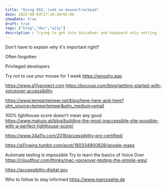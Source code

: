 ```yaml
---
title: "Using OSX, look no mouse/trackpad"
date: 2022-09-03T17:10:18+02:00
showDate: true
draft: true
tags: ["blog","dev","a11y"]
description : Trying to get into VoiceOver and keyboard only setting
---
```


Don't have to explain why it's important right?

Often forgotten

Privileged developers

Try not to use your mouse for 1 week
https://wooshy.app




https://www.a11yproject.com
https://bocoup.com/blog/getting-started-with-voiceover-accessibility


https://www.tempertemper.net/blog/here-here-and-here?utm_source=tempertemper&utm_medium=email

100% lighthouse score doesn't mean any good
https://www.matuzo.at/blog/building-the-most-inaccessible-site-possible-with-a-perfect-lighthouse-score/

https://www.24a11y.com/2018/accessibility-pro-certified/

https://a11ywins.tumblr.com/post/180334800828/google-maps

Automate testing is impossible
Try to learn the basics of Voice Over
https://cloudfour.com/thinks/mac-voiceover-testing-the-simple-way/

https://accessibility.digital.gov

Who to follow to stay informed 
https://www.marcozehe.de

